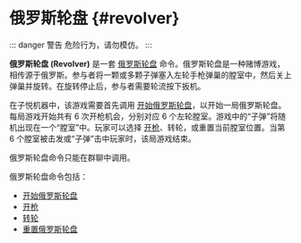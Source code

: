 # 俄罗斯轮盘 {#revolver}

::: danger 警告
危险行为，请勿模仿。
:::

**俄罗斯轮盘 (Revolver)** 是一套 [俄罗斯轮盘](https://baike.baidu.com/item/%E4%BF%84%E7%BD%97%E6%96%AF%E8%BD%AE%E7%9B%98%E8%B5%8C/71476) 命令。俄罗斯轮盘是一种赌博游戏，相传源于俄罗斯。参与者将一颗或多颗子弹塞入左轮手枪弹巢的膛室中，然后关上弹巢并旋转。在旋转停止后，参与者需要轮流按下扳机。

在子悦机器中，该游戏需要首先调用 [开始俄罗斯轮盘](start.md)，以开始一局俄罗斯轮盘。每局游戏开始共有 6 次开枪机会，分别对应 6 个左轮膛室。游戏中的“子弹”将随机出现在一个“膛室”中。玩家可以选择 [开枪](shooting.md)、转轮，或重置当前膛室位置。当第 6 个膛室被击发或“子弹”击中玩家时，该局游戏结束。

俄罗斯轮盘命令只能在群聊中调用。

俄罗斯轮盘命令包括：

* [开始俄罗斯轮盘](start.md)
* [开枪](shooting.md)
* [转轮](rotating.md)
* [重置俄罗斯轮盘](restart.md)